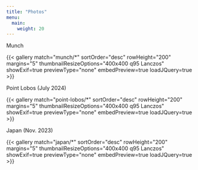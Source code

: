 ```yaml
---
title: "Photos"
menu:
  main:
    weight: 20
---
```


Munch

{{< gallery match="munch/*" sortOrder="desc" rowHeight="200" margins="5" thumbnailResizeOptions="400x400 q95 Lanczos" showExif=true previewType="none" embedPreview=true loadJQuery=true >}}

Point Lobos (July 2024)

{{< gallery match="point-lobos/*" sortOrder="desc" rowHeight="200" margins="5" thumbnailResizeOptions="400x400 q95 Lanczos" showExif=true previewType="none" embedPreview=true loadJQuery=true >}}

Japan (Nov. 2023)

{{< gallery match="japan/*" sortOrder="desc" rowHeight="200" margins="5" thumbnailResizeOptions="400x400 q95 Lanczos" showExif=true previewType="none" embedPreview=true loadJQuery=true >}}